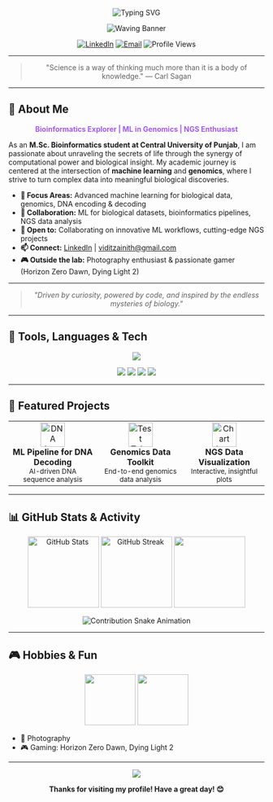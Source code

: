 <p align="center">
  <!-- Typing SVG Animation -->
  <img src="https://readme-typing-svg.demolab.com?font=Fira+Code&duration=4000&pause=500&color=F7A8B8&center=true&vCenter=true&width=600&lines=Welcome+to+my+GitHub!;M.Sc.+Bioinformatics+Student+%7C+ML+%E2%9C%A8;Genomics+%E2%9C%94%EF%B8%8F+NGS+%F0%9F%94%A5;Let's+decode+life+together+%F0%9F%91%BB" alt="Typing SVG" />
</p>

<!-- Animated Wave Banner -->
<p align="center">
  <img src="https://capsule-render.vercel.app/api?type=waving&color=0:e96443,100:904e95&height=180&section=header&text=Hi%20I'm%20VampZie%20🦇&fontSize=40&fontColor=fff&animation=twinkling" alt="Waving Banner"/>
</p>

<p align="center">
  <a href="https://www.linkedin.com/in/vidit-zainith-196960319"><img src="https://img.shields.io/badge/LinkedIn-Connect-blue?logo=linkedin&style=for-the-badge&logoColor=white&labelColor=0A66C2" alt="LinkedIn"></a>
  <a href="mailto:viditzainith@gmail.com"><img src="https://img.shields.io/badge/Email-Contact-red?logo=gmail&style=for-the-badge" alt="Email"></a>
  <img src="https://komarev.com/ghpvc/?username=VampZie&label=Profile+Views&color=0e75b6&style=for-the-badge" alt="Profile Views"/>
</p>

---

<blockquote align="center">"Science is a way of thinking much more than it is a body of knowledge." — Carl Sagan</blockquote>

---

## 🧬 About Me


<p align="center">
  <b>
    <span style="color:#a259f7;">
      Bioinformatics Explorer | ML in Genomics | NGS Enthusiast
    </span>
  </b>
</p>

As an <b>M.Sc. Bioinformatics student at Central University of Punjab</b>, I am passionate about unraveling the secrets of life through the synergy of computational power and biological insight. My academic journey is centered at the intersection of <b>machine learning</b> and <b>genomics</b>, where I strive to turn complex data into meaningful biological discoveries.

- <b>🔬 Focus Areas:</b> Advanced machine learning for biological data, genomics, DNA encoding & decoding  
- <b>🤝 Collaboration:</b> ML for biological datasets, bioinformatics pipelines, NGS data analysis  
- <b>🚀 Open to:</b> Collaborating on innovative ML workflows, cutting-edge NGS projects  
- <b>📫 Connect:</b> <a href="https://www.linkedin.com/in/vidit-zainith-196960319">LinkedIn</a> | viditzainith@gmail.com  
- <b>🎮 Outside the lab:</b> Photography enthusiast & passionate gamer (Horizon Zero Dawn, Dying Light 2)

---

<blockquote align="center">
  <i>"Driven by curiosity, powered by code, and inspired by the endless mysteries of biology."</i>
</blockquote>

---

## 🚀 Tools, Languages & Tech

<p align="center">
  <img src="https://skillicons.dev/icons?i=python,r,linux,bash,tensorflow,pytorch,scikit-learn,pandas,github,git,html,cpp" />
</p>

<p align="center">
  <img src="https://img.shields.io/badge/NGS-21a366?style=for-the-badge" />
  <img src="https://img.shields.io/badge/Bioinformatics-009688?style=for-the-badge" />
  <img src="https://img.shields.io/badge/Genomics-6C3483?style=for-the-badge" />
  <img src="https://img.shields.io/badge/ML-00BFFF?style=for-the-badge" />
</p>

---

## 🌟 Featured Projects

<table>
  <tr>
    <td align="center">
      <img src="https://www.google.com/url?sa=i&url=https%3A%2F%2Fwww.flaticon.com%2Ffree-icon%2Fdna_620366&psig=AOvVaw3hoWwgyErK1Xv-I23fHnAr&ust=1748287415019000&source=images&cd=vfe&opi=89978449&ved=0CBQQjRxqFwoTCIjK7Lisv40DFQAAAAAdAAAAABAE.png" width="48" alt="DNA Icon"/>
      <br />
      <b>ML Pipeline for DNA Decoding</b>
      <br />
      <sub>AI-driven DNA sequence analysis</sub>
    </td>
    <td align="center">
      <img src="https://img.icons8.com/color/96/test-tube.png" width="48" alt="Test Tube Icon"/>
      <br />
      <b>Genomics Data Toolkit</b>
      <br />
      <sub>End-to-end genomics data analysis</sub>
    </td>
    <td align="center">
      <img src="https://img.icons8.com/color/96/combo-chart--v1.png" width="48" alt="Chart Icon"/>
      <br />
      <b>NGS Data Visualization</b>
      <br />
      <sub>Interactive, insightful plots</sub>
    </td>
  </tr>
</table>

---

## 📊 GitHub Stats & Activity

<p align="center">
  <img src="https://github-readme-stats.vercel.app/api?username=VampZie&show_icons=true&theme=radical" alt="GitHub Stats" height="140"/>
  <img src="https://github-readme-streak-stats.herokuapp.com/?user=VampZie&theme=radical" alt="GitHub Streak" height="140"/>
  <img src="https://github-readme-stats.vercel.app/api/top-langs/?username=VampZie&layout=compact&theme=radical" height="140"/>
</p>

<!-- Contribution Snake Animation -->
<p align="center">
  <img src="https://raw.githubusercontent.com/VampZie/VampZie/output/github-contribution-grid-snake.gif" alt="Contribution Snake Animation" />
</p>

---

## 🎮 Hobbies & Fun

<p align="center">
  <img src="https://media.giphy.com/media/6brH8K2q6cF3F5vKQK/giphy.gif" width="100"/>
  <img src="https://media.giphy.com/media/3o6gEdhyzP6s4OqGIY/giphy.gif" width="100"/>
</p>

- 📸 Photography  
- 🎮 Gaming: Horizon Zero Dawn, Dying Light 2

---

<p align="center">
  <img src="https://capsule-render.vercel.app/api?type=waving&color=0:e96443,100:904e95&height=120&section=footer&animation=twinkling" />
</p>
<p align="center">
  <b>Thanks for visiting my profile! Have a great day! 😊</b>
</p>

<!--
**VampZie/VampZie** is a ✨ special ✨ repository because its `README.md` (this file) appears on your GitHub profile.
-->
